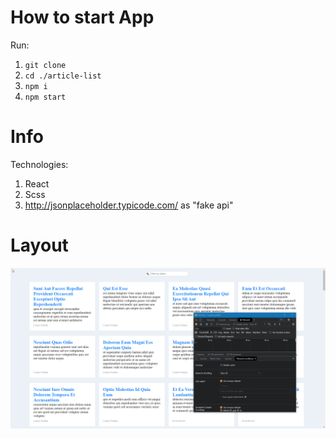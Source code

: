 # How to start App
Run:
1) `git clone`
2) `cd ./article-list`
3) `npm i`
4) `npm start`

# Info
Technologies:
1) React
2) Scss
3) http://jsonplaceholder.typicode.com/ as "fake api"

# Layout
![Alt Text](./article-list.gif)